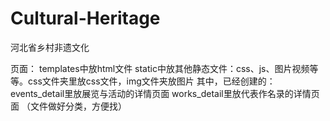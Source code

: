 # Cultural-Heritage
河北省乡村非遗文化

页面：
templates中放html文件
static中放其他静态文件：css、js、图片视频等等。css文件夹里放css文件，img文件夹放图片
    其中，已经创建的：
    events_detail里放展览与活动的详情页面
    works_detail里放代表作名录的详情页面
（文件做好分类，方便找）
    
